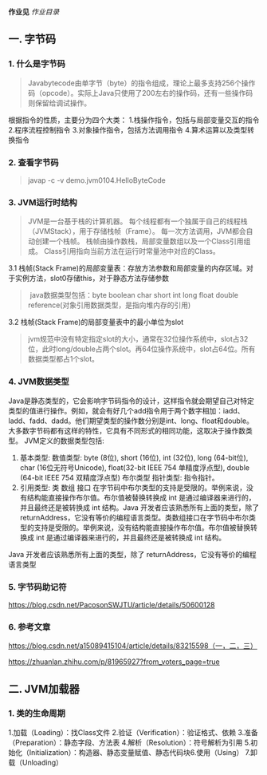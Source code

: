 **作业见** *作业目录*

## 一. 字节码

### 1. 什么是字节码

> Javabytecode由单字节（byte）的指令组成，理论上最多支持256个操作码（opcode）。实际上Java只使用了200左右的操作码，还有一些操作码则保留给调试操作。

根据指令的性质，主要分为四个大类：
1.栈操作指令，包括与局部变量交互的指令2.程序流程控制指令
3.对象操作指令，包括方法调用指令
4.算术运算以及类型转换指令

### 2. 查看字节码

> javap -c -v demo.jvm0104.HelloByteCode

### 3. JVM运行时结构

> JVM是一台基于栈的计算机器。
每个线程都有一个独属于自己的线程栈（JVMStack），用于存储栈帧（Frame）。
每一次方法调用，JVM都会自动创建一个栈帧。
栈帧由操作数栈，局部变量数组以及一个Class引用组成。
Class引用指向当前方法在运行时常量池中对应的Class。

3.1 栈帧(Stack Frame)的局部变量表：存放方法参数和局部变量的内存区域。对于实例方法，slot0存储this，对于静态方法存储参数
>​ java数据类型包括：byte boolean char short int long float double reference(对象引用数据类型，是指向堆内存的引用)

3.2 栈帧(Stack Frame)的局部变量表中的最小单位为slot
> jvm规范中没有特定指定slot的大小，通常在32位操作系统中，slot占32位，此时long/double占两个slot。再64位操作系统中，slot占64位。所有数据类型都占1个slot。

### 4. JVM数据类型

Java是静态类型的，它会影响字节码指令的设计，这样指令就会期望自己对特定类型的值进行操作。例如，就会有好几个add指令用于两个数字相加：iadd、ladd、fadd、dadd。他们期望类型的操作数分别是int、long、float和double。大多数字节码都有这样的特性，它具有不同形式的相同功能，这取决于操作数类型。
JVM定义的数据类型包括:

1.  基本类型:
    数值类型: byte (8位), short (16位), int (32位), long (64-bit位), char (16位无符号Unicode), float(32-bit IEEE 754 单精度浮点型), double (64-bit IEEE 754 双精度浮点型)
    布尔类型
    指针类型: 指令指针。
2.  引用类型:
    类
    数组
    接口
在字节码中布尔类型的支持是受限的。举例来说，没有结构能直接操作布尔值。布尔值被替换转换成 int 是通过编译器来进行的，并且最终还是被转换成 int 结构。Java 开发者应该熟悉所有上面的类型，除了 returnAddress，它没有等价的编程语言类型。类数组接口在字节码中布尔类型的支持是受限的。举例来说，没有结构能直接操作布尔值。布尔值被替换转换成 int 是通过编译器来进行的，并且最终还是被转换成 int 结构。

Java 开发者应该熟悉所有上面的类型，除了 returnAddress，它没有等价的编程语言类型


### 5. 字节码助记符

https://blog.csdn.net/PacosonSWJTU/article/details/50600128

### 6. 参考文章

https://blog.csdn.net/a15089415104/article/details/83215598（一，二，三）

https://zhuanlan.zhihu.com/p/81965927?from_voters_page=true

## 二. JVM加载器

### 1. 类的生命周期

1.加载（Loading）：找Class文件
2.验证（Verification）：验证格式、依赖
3.准备（Preparation）：静态字段、方法表
4.解析（Resolution）：符号解析为引用
5.初始化（Initialization）：构造器、静态变量赋值、静态代码块6.使用（Using）
7.卸载（Unloading）